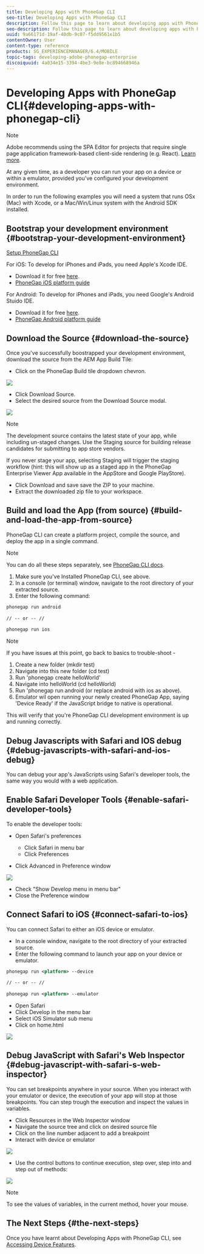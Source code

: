 ```yaml
---
title: Developing Apps with PhoneGap CLI
seo-title: Developing Apps with PhoneGap CLI
description: Follow this page to learn about developing apps with PhoneGap CLI.
seo-description: Follow this page to learn about developing apps with PhoneGap CLI.
uuid: 9a66171d-19af-40db-9c07-f5dd9561e1b5
contentOwner: User
content-type: reference
products: SG_EXPERIENCEMANAGER/6.4/MOBILE
topic-tags: developing-adobe-phonegap-enterprise
discoiquuid: 4a034e15-3394-4be3-9e8e-bc894668946a
---
```


# Developing Apps with PhoneGap CLI{#developing-apps-with-phonegap-cli}

>[!NOTE]
>
>Adobe recommends using the SPA Editor for projects that require single page application framework-based client-side rendering (e.g. React). [Learn more](../../sites/developing/using/spa-overview.md).

At any given time, as a developer you can run your app on a device or within a emulator, provided you've configured your development environment.

In order to run the following examples you will need a system that runs OSx (Mac) with Xcode, or a Mac/Win/Linux system with the Android SDK installed.

## Bootstrap your development environment {#bootstrap-your-development-environment}

[Setup PhoneGap CLI](http://docs.phonegap.com/en/4.0.0/guide_cli_index.md.html#The%20Command-Line%20Interface)

For iOS: To develop for iPhones and iPads, you need Apple's Xcode IDE.

* Download it for free [here](https://developer.apple.com/xcode/downloads/).
* [PhoneGap iOS platform guide](http://docs.phonegap.com/en/4.0.0/guide_platforms_ios_index.md.html#iOS%20Platform%20Guide)

For Android: To develop for iPhones and iPads, you need Google's Android Stuido IDE.

* Download it for free [here](https://developer.android.com/sdk/index.html).
* [PhoneGap Android platform guide](http://docs.phonegap.com/en/4.0.0/guide_platforms_android_index.md.html#Android%20Platform%20Guide)

## Download the Source {#download-the-source}

Once you've successfully boostrapped your development environment, download the source from the AEM App Build Tile:

* Click on the PhoneGap Build tile dropdown chevron.

![](assets/chlimage_1-45.png)

* Click Download Source.
* Select the desired source from the Download Source modal.

![](assets/chlimage_1-46.png)

>[!NOTE]
>
>The development source contains the latest state of your app, while including un-staged changes. Use the Staging source for building release candidates for submitting to app store vendors.
>
>If you never stage your app, selecting Staging will trigger the staging workflow (hint: this will show up as a staged app in the PhoneGap Enterprise Viewer App available in the AppStore and Google PlayStore).

* Click Download and save save the ZIP to your machine.
* Extract the downloaded zip file to your workspace.

## Build and load the App (from source) {#build-and-load-the-app-from-source}

PhoneGap CLI can create a platform project, compile the source, and deploy the app in a single command.

>[!NOTE]
>
>You can do all these steps separately, see [PhoneGap CLI docs](http://phonegap.com/blog/2014/11/13/phonegap-cli-3-6-3/).

1. Make sure you've Installed PhoneGap CLI, see above.
1. In a console (or terminal) window, navigate to the root directory of your extracted source.
1. Enter the following command:

```xml
phonegap run android
 
// -- or -- // 
 
phonegap run ios
```

>[!NOTE]
>
>If you have issues at this point, go back to basics to trouble-shoot -
>
>1. Create a new folder (mkdir test)
>1. Navigate into this new folder (cd test)
>1. Run 'phonegap create helloWorld'
>1. Navigate into helloWorld (cd helloWorld)
>1. Run 'phonegap run android (or replace android with ios as above).
>1. Emulator wil open running your newly created PhoneGap App, saying 'Device Ready' if the JavaScript bridge to native is operational.
>
>This will verify that you're PhoneGap CLI development environment is up and running correctly.

## Debug Javascripts with Safari and IOS debug {#debug-javascripts-with-safari-and-ios-debug}

You can debug your app's JavaScripts using Safari's developer tools, the same way you would with a web application.

## Enable Safari Developer Tools {#enable-safari-developer-tools}

To enable the developer tools:

* Open Safari's preferences

    * Click Safari in menu bar
    * Click Preferences

* Click Advanced in Preference window

![](assets/chlimage_1-47.png)

* Check "Show Develop menu in menu bar"
* Close the Preference window

## Connect Safari to iOS {#connect-safari-to-ios}

You can connect Safari to either an iOS device or emulator.

* In a console window, navigate to the root directory of your extracted source.
* Enter the following command to launch your app on your device or emulator.

```xml
phonegap run <platform> --device
 
// -- or -- //
 
phonegap run <platform> --emulator
```

* Open Safari
* Click Develop in the menu bar
* Select iOS Simulator sub menu
* Click on home.html

![](assets/chlimage_1-48.png) 

## Debug JavaScript with Safari's Web Inspector {#debug-javascript-with-safari-s-web-inspector}

You can set breakpoints anywhere in your source. When you interact with your emulator or device, the execution of your app will stop at those breakpoints. You can step trough the execution and inspect the values in variables.

* Click Resources in the Web Inspector window
* Navigate the source tree and click on desired source file
* Click on the line number adjacent to add a breakpoint
* Interact with device or emulator

![](assets/chlimage_1-49.png)

* Use the control buttons to continue execution, step over, step into and step out of methods:

![](do-not-localize/chlimage_1-4.png)

>[!NOTE]
>
>To see the values of variables, in the current method, hover your mouse.

## The Next Steps {#the-next-steps}

Once you have learnt about Developing Apps with PhoneGap CLI, see [Accessing Device Features](../../mobile/using/phonegap-access-device-features.md).
